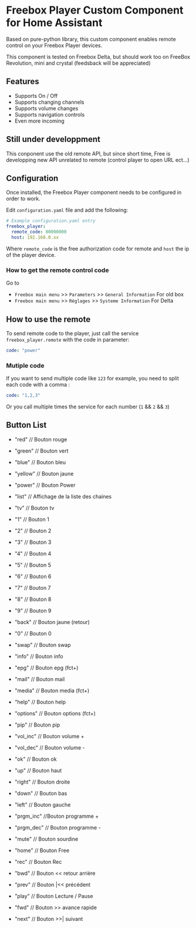 # Freebox Player Custom Component for Home Assistant

Based on pure-python library, this custom component enables remote control on your Freebox Player devices.

This component is tested on Freebox Delta, but should work too on FreeBox Revolution, mini and crystal (feedsback will be appreciated)

## Features
* Supports On / Off 
* Supports changing channels
* Supports volume changes
* Supports navigation controls
* Even more incoming

## Still under developpment
This conponent use the old remote API, but since short time, Free is developping new API unrelated to remote (control player to open URL ect…)

## Configuration
Once installed, the Freebox Player component needs to be configured in order to work.

Edit `configuration.yaml` file and add the following:

```yaml
# Example configuration.yaml entry
freebox_player:
  remote_code: 00000000
  host: 192.168.0.xx
```

Where `remote_code` is the free authorization code for remote and `host` the ip of the player device.

### How to get the remote control code

Go to 
* `Freebox main menu` >> `Parameters` >> `General Information` For old box
* `Freebox main menu` >> `Réglages` >> `Systeme Information` For Delta 

## How to use the remote

To send remote code to the player, just call the service `freebox_player.remote` with the code in parameter: 
```yaml
code: "power"
```

### Mutiple code

If you want to send multiple code like `123` for example, you need to split each code with a comma :
```yaml
code: "1,2,3"
```

Or you call multiple times the service for each number (`1` && `2` && `3`)


## Button List

* "red" // Bouton rouge
* "green" // Bouton vert
* "blue" // Bouton bleu
* "yellow" // Bouton jaune

* "power" // Bouton Power
* "list" // Affichage de la liste des chaines
* "tv" // Bouton tv

* "1" // Bouton 1
* "2" // Bouton 2
* "3" // Bouton 3
* "4" // Bouton 4
* "5" // Bouton 5
* "6" // Bouton 6
* "7" // Bouton 7
* "8" // Bouton 8
* "9" // Bouton 9

* "back" // Bouton jaune (retour)
* "0" // Bouton 0
* "swap" // Bouton swap

* "info" // Bouton info
* "epg" // Bouton epg (fct+)
* "mail" // Bouton mail
* "media" // Bouton media (fct+)
* "help" // Bouton help
* "options" // Bouton options (fct+)
* "pip" // Bouton pip

* "vol_inc" // Bouton volume +
* "vol_dec" // Bouton volume -

* "ok" // Bouton ok
* "up" // Bouton haut
* "right" // Bouton droite
* "down" // Bouton bas
* "left" // Bouton gauche

* "prgm_inc" //Bouton programme +
* "prgm_dec" // Bouton programme -

* "mute" // Bouton sourdine
* "home" // Bouton Free
* "rec" // Bouton Rec

* "bwd" // Bouton << retour arrière
* "prev" // Bouton |<< précédent
* "play" // Bouton Lecture / Pause
* "fwd" // Bouton >> avance rapide
* "next" // Bouton >>| suivant
